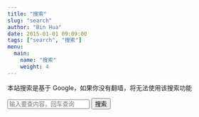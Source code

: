 ```yaml
---
title: "搜索"
slug: "search"
author: "Bin Hua"
date: 2015-01-01 09:09:00
tags: ["search", "搜索"]
menu:
  main:
    name: "搜索"
    weight: 4
---
```


本站搜索是基于 Google，如果你没有翻墙，将无法使用该搜索功能

<div class="page">
    <div class="searchf">
        <form action="https://www.google.com/search" onsubmit="return dispatch()" target="_blank" class="search-form">
            <input type="search" placeholder="输入要查内容，回车查询" class="skeywords search-form" name="q" id="q" value="">
            <input name="sitesearch" type="hidden" value="tourcoder.com" />
            <input type="submit" name="submit" value="搜索" />
        </form>
    </div>
</div>

